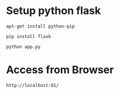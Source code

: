 # Setup python flask
`apt-get install python-pip`

`pip install flask`

`python app.py`

# Access from Browser
`http://localhost:81/`

